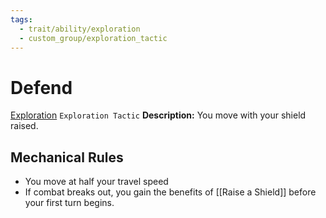 ```yaml
---
tags:
  - trait/ability/exploration
  - custom_group/exploration_tactic
---
```

# Defend

[Exploration](Exploration.md "Action & Ability Trait")  `Exploration Tactic`
**Description:** You move with your shield raised.

## Mechanical Rules

- You move at half your travel speed
-  If combat breaks out, you gain the benefits of [[Raise a Shield]] before your first turn begins.

